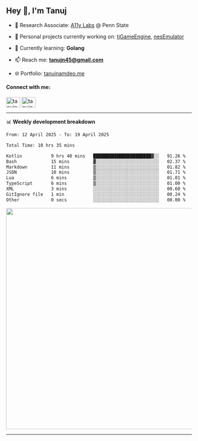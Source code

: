 <h2>Hey 👋, I'm Tanuj</h2>

- 🔬 Research Associate: [A11y Labs](https://a11y.ist.psu.edu/) @ Penn State 

- 🔭 Personal projects currently working on: [tjGameEngine](https://github.com/tanujn45/tjGameEngine), [nesEmulator](https://github.com/tanujn45/nesEmulator)

- 🌱 Currently learning: **Golang**

- 📫 Reach me: **tanujn45@gmail.com**

- 🌐 Portfolio: [tanujnamdeo.me](https://tanujnamdeo.me/)

<h4 align="left">Connect with me:</h4>
<p align="left">
<a href="https://twitter.com/tanujn45" target="blank"><img align="center" src="https://raw.githubusercontent.com/rahuldkjain/github-profile-readme-generator/master/src/images/icons/Social/twitter.svg" alt="tanujn45" height="28" width="38" /></a>
<a href="https://linkedin.com/in/tanujn45" target="blank"><img align="center" src="https://raw.githubusercontent.com/rahuldkjain/github-profile-readme-generator/master/src/images/icons/Social/linked-in-alt.svg" alt="tanujn45" height="28" width="38" /></a>
</p>

-------

📊 **Weekly development breakdown**
<!--START_SECTION:waka-->

```txt
From: 12 April 2025 - To: 19 April 2025

Total Time: 10 hrs 35 mins

Kotlin           9 hrs 40 mins   ██████████████████████▓░░   91.26 %
Bash             15 mins         ▓░░░░░░░░░░░░░░░░░░░░░░░░   02.37 %
Markdown         11 mins         ▒░░░░░░░░░░░░░░░░░░░░░░░░   01.82 %
JSON             10 mins         ▒░░░░░░░░░░░░░░░░░░░░░░░░   01.71 %
Lua              6 mins          ▒░░░░░░░░░░░░░░░░░░░░░░░░   01.01 %
TypeScript       6 mins          ▒░░░░░░░░░░░░░░░░░░░░░░░░   01.00 %
XML              3 mins          ░░░░░░░░░░░░░░░░░░░░░░░░░   00.60 %
GitIgnore file   1 min           ░░░░░░░░░░░░░░░░░░░░░░░░░   00.24 %
Other            0 secs          ░░░░░░░░░░░░░░░░░░░░░░░░░   00.00 %
```

<!--END_SECTION:waka-->

<img src="https://wakatime.com/share/@018e9abd-1aa4-4aa6-9db7-5ca3b999e810/4650b67a-98aa-46b4-b598-3d8a2451f0df.svg" width="600"/>

-------
